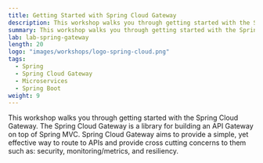 ```yaml
---
title: Getting Started with Spring Cloud Gateway
description: This workshop walks you through getting started with the Spring Cloud Gateway.
summary: This workshop walks you through getting started with the Spring Cloud Gateway.
lab: lab-spring-gateway
length: 20
logo: "images/workshops/logo-spring-cloud.png"
tags:
  - Spring
  - Spring Cloud Gateway
  - Microservices
  - Spring Boot
weight: 9
---
```


This workshop walks you through getting started with the Spring Cloud Gateway. The Spring Cloud Gateway is a library for building an API Gateway on top of Spring MVC. Spring Cloud Gateway aims to provide a simple, yet effective way to route to APIs and provide cross cutting concerns to them such as: security, monitoring/metrics, and resiliency.
